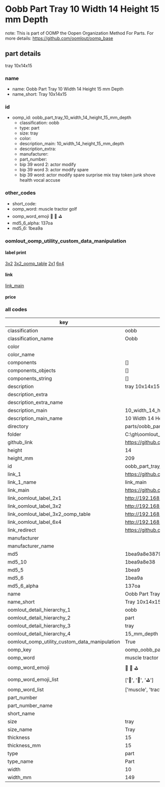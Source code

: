 # Oobb Part Tray 10 Width 14 Height 15 mm Depth  

note: This is part of OOMP the Oopen Organization Method For Parts. For more details: https://github.com/oomlout/oomp_base

##  part details
  



tray 10x14x15



### name
* name: Oobb Part Tray 10 Width 14 Height 15 mm Depth
* name_short: Tray 10x14x15 
### id
* oomp_id: oobb_part_tray_10_width_14_height_15_mm_depth
  * classification: oobb
  * type: part
  * size: tray
  * color: 
  * description_main: 10_width_14_height_15_mm_depth
  * description_extra: 
  * manufacturer: 
  * part_number: 
  * bip 39 word 2: actor modify
  * bip 39 word 3: actor modify spare
  * bip 39 word: actor modify spare surprise mix tray token junk shove health vocal accuse

### other_codes
* short_code: 
* oomp_word: muscle tractor golf
* oomp_word_emoji :muscle: :tractor: :golf:
* md5_6_alpha: 137oa
* md5_6: 1bea9a






### oomlout_oomp_utility_custom_data_manipulation
#### label print
[3x2](http://192.168.1.245:1112/?label=oomp%20137oa)
[3x2_oomp_table](http://192.168.1.108:1112/?label=oomp%20137oa)
[2x1](http://192.168.1.242:1112/?label=oomp%20137oa)
[6x4](http://192.168.1.55:1112/?label=oomp%20137oa)    

#### link

[link_main](https://github.com/oomlout/oomlout_oobb_version_4_generated_parts/tree/main/navigation_oomp/oobb/part/tray/10_width_14_height_15_mm_depth/part)                              

#### price







### all codes 
| key | value |  
| --- | --- |  
| classification | oobb |  
| classification_name | Oobb |  
| color |  |  
| color_name |  |  
| components | [] |  
| components_objects | [] |  
| components_string | [] |  
| description | tray 10x14x15 |  
| description_extra |  |  
| description_extra_name |  |  
| description_main | 10_width_14_height_15_mm_depth |  
| description_main_name | 10 Width 14 Height 15 mm Depth |  
| directory | parts/oobb_part_tray_10_width_14_height_15_mm_depth |  
| folder | C:\gh\oomlout_oobb_version_4_generated_parts\parts\oobb_part_tray_10_width_14_height_15_mm_depth |  
| github_link | https://github.com/oomlout/oomlout_oomp_part_src/tree/main/parts/oobb_part_tray_10_width_14_height_15_mm_depth |  
| height | 14 |  
| height_mm | 209 |  
| id | oobb_part_tray_10_width_14_height_15_mm_depth |  
| link_1 | https://github.com/oomlout/oomlout_oobb_version_4_generated_parts/tree/main/navigation_oomp/oobb/part/tray/10_width_14_height_15_mm_depth/part |  
| link_1_name | link_main |  
| link_main | https://github.com/oomlout/oomlout_oobb_version_4_generated_parts/tree/main/navigation_oomp/oobb/part/tray/10_width_14_height_15_mm_depth/part |  
| link_oomlout_label_2x1 | http://192.168.1.242:1112/?label=oomp%20137oa |  
| link_oomlout_label_3x2 | http://192.168.1.245:1112/?label=oomp%20137oa |  
| link_oomlout_label_3x2_oomp_table | http://192.168.1.108:1112/?label=oomp%20137oa |  
| link_oomlout_label_6x4 | http://192.168.1.55:1112/?label=oomp%20137oa |  
| link_redirect | https://github.com/oomlout/oomlout_oobb_version_4_generated_parts/tree/main/parts/oobb_tray_10_14_15 |  
| manufacturer |  |  
| manufacturer_name |  |  
| md5 | 1bea9a8e38795c7f9ec70da7a0e3a815 |  
| md5_10 | 1bea9a8e38 |  
| md5_5 | 1bea9 |  
| md5_6 | 1bea9a |  
| md5_6_alpha | 137oa |  
| name | Oobb Part Tray 10 Width 14 Height 15 mm Depth |  
| name_short | Tray 10x14x15  |  
| oomlout_detail_hierarchy_1 | oobb |  
| oomlout_detail_hierarchy_2 | part |  
| oomlout_detail_hierarchy_3 | tray |  
| oomlout_detail_hierarchy_4 | 15_mm_depth |  
| oomlout_oomp_utility_custom_data_manipulation | True |  
| oomp_key | oomp_oobb_part_tray_10_width_14_height_15_mm_depth |  
| oomp_word | muscle tractor golf |  
| oomp_word_emoji | :muscle: :tractor: :golf: |  
| oomp_word_emoji_list | [':muscle:', ':tractor:', ':golf:'] |  
| oomp_word_list | ['muscle', 'tractor', 'golf'] |  
| part_number |  |  
| part_number_name |  |  
| short_name |  |  
| size | tray |  
| size_name | Tray |  
| thickness | 15 |  
| thickness_mm | 15 |  
| type | part |  
| type_name | Part |  
| width | 10 |  
| width_mm | 149 |  
